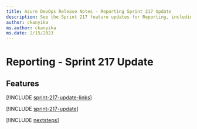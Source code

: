 ```yaml
---
title: Azure DevOps Release Notes - Reporting Sprint 217 Update
description: See the Sprint 217 feature updates for Reporting, including next steps.
author: ckanyika
ms.author: ckanyika
ms.date: 2/15/2023
---
```


# Reporting - Sprint 217 Update

## Features

[!INCLUDE [sprint-217-update-links](../includes/reporting/sprint-217-update-links.md)]

[!INCLUDE [sprint-217-update](../includes/reporting/sprint-217-update.md)]

[!INCLUDE [nextsteps](../includes/nextsteps.md)]